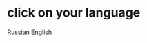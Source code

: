 # click on your language
[Russian](https://github.com/zipmishahl2/CS2-optimization/blob/main/README-ru.md)
[English](https://github.com/zipmishahl2/CS2-optimization/blob/main/README-eu.md)
